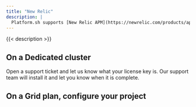 ```yaml
---
title: "New Relic"
description: |
  Platform.sh supports [New Relic APM](https://newrelic.com/products/application-monitoring) for profiling your applications.
---
```


{{< description >}}

## On a Dedicated cluster

Open a support ticket and let us know what your license key is.  Our support team will install it and let you know when it is complete.

## On a Grid plan, configure your project
